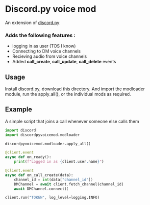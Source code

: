 # Discord.py voice mod
An extension of [discord.py](https://github.com/Rapptz/discord.py)


### Adds the following features :
- logging in as user (TOS I know)
- Connecting to DM voice channels
- Recieving audio from voice channels
- Added **call_create**, **call_update**, **call_delete** events

## Usage
Install discord.py, download this directory. And import the modloader module, run the apply_all(), or the individual mods as required.

## Example
A simple script that joins a call whenever someone else calls them

```python
import discord
import discordpyvoicemod.modloader

discordpyvoicemod.modloader.apply_all()

@client.event
async def on_ready():
    print(f"Logged in as {client.user.name}")

@client.event
async def on_call_create(data):
    channel_id = int(data["channel_id"])
    DMChannel = await client.fetch_channel(channel_id)    
    await DMChannel.connect()

client.run("TOKEN", log_level=logging.INFO)
```
